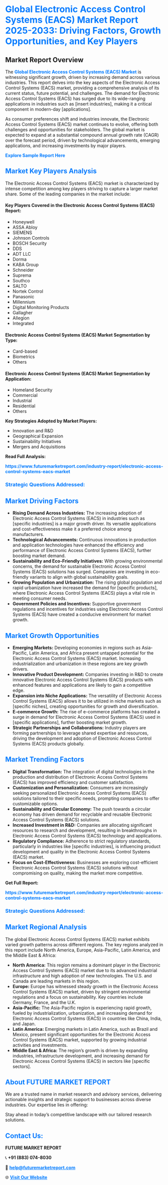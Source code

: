 <h1 style="color: #007BFF;">Global Electronic Access Control Systems (EACS) Market Report 2025-2033: Driving Factors, Growth Opportunities, and Key Players</h1>

<section id="overview">
<h2>Market Report Overview</h2>
<p>The <a href="https://www.futuremarketreport.com/industry-report/electronic-access-control-systems-eacs-market" style="color: #007BFF; text-decoration: none;"><strong>Global Electronic Access Control Systems (EACS) Market</strong></a> is witnessing significant growth, driven by increasing demand across various industries. This report delves into the key aspects of the Electronic Access Control Systems (EACS) market, providing a comprehensive analysis of its current status, future potential, and challenges. The demand for Electronic Access Control Systems (EACS) has surged due to its wide-ranging applications in industries such as [insert industries], making it a critical component in modern-day [applications].</p>
<p>As consumer preferences shift and industries innovate, the Electronic Access Control Systems (EACS) market continues to evolve, offering both challenges and opportunities for stakeholders. The global market is expected to expand at a substantial compound annual growth rate (CAGR) over the forecast period, driven by technological advancements, emerging applications, and increasing investments by major players.</p>
</section>

<section id="overview">
<p><a href="https://www.futuremarketreport.com/request-sample/reportId=62880" style="color: #007BFF; text-decoration: none;"><strong>Explore Sample Report Here</strong></a></p>
</section>

<section id="key-players">
<h2 style="color: #007BFF;">Market Key Players Analysis</h2>
<p>The Electronic Access Control Systems (EACS) market is characterized by intense competition among key players striving to capture a larger market share. Some of the leading companies in the market include:</p>
<h4>Key Players Covered in the Electronic Access Control Systems (EACS) Report:</h4>
<ul><li>Honeywell</li><li>ASSA Abloy</li><li>SIEMENS</li><li>Johnson Controls</li><li>BOSCH Security</li><li>DDS</li><li>ADT LLC</li><li>Dorma</li><li>KABA Group</li><li>Schneider</li><li>Suprema</li><li>Southco</li><li>SALTO</li><li>Nortek Control</li><li>Panasonic</li><li>Millennium</li><li>Digital Monitoring Products</li><li>Gallagher</li><li>Allegion</li><li>Integrated</li></ul>
<h4>Electronic Access Control Systems (EACS) Market Segmentation by Type:</h4>
<ul><li>Card-based</li><li>Biometrics</li><li>Others</li></ul>

<h4>Electronic Access Control Systems (EACS) Market Segmentation by Application:</h4>
<ul><li>Homeland Security</li><li>Commercial</li><li>Industrial</li><li>Residential</li><li>Others</li></ul>
<p><strong>Key Strategies Adopted by Market Players:</strong></p>
<ul>
<li>Innovation and R&D</li>
<li>Geographical Expansion</li>
<li>Sustainability Initiatives</li>
<li>Mergers and Acquisitions</li>
</ul>
</section>

<section>
<p><strong>Read Full Analysis: </strong></p><a href="https://www.futuremarketreport.com/industry-report/electronic-access-control-systems-eacs-market" style="color: #007BFF; text-decoration: none;"><strong>https://www.futuremarketreport.com/industry-report/electronic-access-control-systems-eacs-market</strong></a>
<h3 style="color: #007BFF;">Strategic Questions Addressed:</h3>
</section>

<section id="driving-factors">
<h2 style="color: #007BFF;">Market Driving Factors</h2>
<ul>
<li><strong>Rising Demand Across Industries:</strong> The increasing adoption of Electronic Access Control Systems (EACS) in industries such as [specific industries] is a major growth driver. Its versatile applications and cost-effectiveness make it a preferred choice among manufacturers.</li>
<li><strong>Technological Advancements:</strong> Continuous innovations in production and application technologies have enhanced the efficiency and performance of Electronic Access Control Systems (EACS), further boosting market demand.</li>
<li><strong>Sustainability and Eco-Friendly Initiatives:</strong> With growing environmental concerns, the demand for sustainable Electronic Access Control Systems (EACS) solutions has surged. Companies are investing in eco-friendly variants to align with global sustainability goals.</li>
<li><strong>Growing Population and Urbanization:</strong> The rising global population and rapid urbanization have increased the demand for [specific products], where Electronic Access Control Systems (EACS) plays a vital role in meeting consumer needs.</li>
<li><strong>Government Policies and Incentives:</strong> Supportive government regulations and incentives for industries using Electronic Access Control Systems (EACS) have created a conducive environment for market growth.</li>
</ul>
</section>

<section id="growth-opportunities">
<h2 style="color: #007BFF;">Market Growth Opportunities</h2>
<ul>
<li><strong>Emerging Markets:</strong> Developing economies in regions such as Asia-Pacific, Latin America, and Africa present untapped potential for the Electronic Access Control Systems (EACS) market. Increasing industrialization and urbanization in these regions are key growth drivers.</li>
<li><strong>Innovative Product Development:</strong> Companies investing in R&D to create innovative Electronic Access Control Systems (EACS) products with enhanced features and applications are likely to gain a competitive edge.</li>
<li><strong>Expansion into Niche Applications:</strong> The versatility of Electronic Access Control Systems (EACS) allows it to be utilized in niche markets such as [specific niches], creating opportunities for growth and diversification.</li>
<li><strong>E-commerce Growth:</strong> The rise of e-commerce platforms has created a surge in demand for Electronic Access Control Systems (EACS) used in [specific applications], further boosting market growth.</li>
<li><strong>Strategic Partnerships and Collaborations:</strong> Industry players are forming partnerships to leverage shared expertise and resources, driving the development and adoption of Electronic Access Control Systems (EACS) products globally.</li>
</ul>
</section>

<section id="trending-factors">
<h2 style="color: #007BFF;">Market Trending Factors</h2>
<ul>
<li><strong>Digital Transformation:</strong> The integration of digital technologies in the production and distribution of Electronic Access Control Systems (EACS) has improved efficiency and customer satisfaction.</li>
<li><strong>Customization and Personalization:</strong> Consumers are increasingly seeking personalized Electronic Access Control Systems (EACS) solutions tailored to their specific needs, prompting companies to offer customizable options.</li>
<li><strong>Sustainability and Circular Economy:</strong> The push towards a circular economy has driven demand for recyclable and reusable Electronic Access Control Systems (EACS) solutions.</li>
<li><strong>Increased Investment in R&D:</strong> Companies are allocating significant resources to research and development, resulting in breakthroughs in Electronic Access Control Systems (EACS) technology and applications.</li>
<li><strong>Regulatory Compliance:</strong> Adherence to strict regulatory standards, particularly in industries like [specific industries], is influencing product development and quality in the Electronic Access Control Systems (EACS) market.</li>
<li><strong>Focus on Cost-Effectiveness:</strong> Businesses are exploring cost-efficient Electronic Access Control Systems (EACS) solutions without compromising on quality, making the market more competitive.</li>
</ul>
</section>

<section>
<p><strong>Get Full Report: </strong></p><a href="https://www.futuremarketreport.com/industry-report/electronic-access-control-systems-eacs-market" style="color: #007BFF; text-decoration: none;"><strong>https://www.futuremarketreport.com/industry-report/electronic-access-control-systems-eacs-market</strong></a>
<h3 style="color: #007BFF;">Strategic Questions Addressed:</h3>
</section>


<section id="regional-analysis">
<h2 style="color: #007BFF;">Market Regional Analysis</h2>
<p>The global Electronic Access Control Systems (EACS) market exhibits varied growth patterns across different regions. The key regions analyzed in this report include North America, Europe, Asia-Pacific, Latin America, and the Middle East & Africa:</p>
<ul>
<li><strong>North America:</strong> This region remains a dominant player in the Electronic Access Control Systems (EACS) market due to its advanced industrial infrastructure and high adoption of new technologies. The U.S. and Canada are leading markets in this region.</li>
<li><strong>Europe:</strong> Europe has witnessed steady growth in the Electronic Access Control Systems (EACS) market, driven by stringent environmental regulations and a focus on sustainability. Key countries include Germany, France, and the U.K.</li>
<li><strong>Asia-Pacific:</strong> The Asia-Pacific region is experiencing rapid growth, fueled by industrialization, urbanization, and increasing demand for Electronic Access Control Systems (EACS) in countries like China, India, and Japan.</li>
<li><strong>Latin America:</strong> Emerging markets in Latin America, such as Brazil and Mexico, present significant opportunities for the Electronic Access Control Systems (EACS) market, supported by growing industrial activities and investments.</li>
<li><strong>Middle East & Africa:</strong> The region’s growth is driven by expanding industries, infrastructure development, and increasing demand for Electronic Access Control Systems (EACS) in sectors like [specific sectors].</li>
</ul>
</section>

<footer>
<h2 style="color: #007BFF;">About FUTURE MARKET REPORT</h2>
<p>We are a trusted name in market research and advisory services, delivering actionable insights and strategic support to businesses across diverse industries. Our expertise lies in offering:</p>

<p>Stay ahead in today’s competitive landscape with our tailored research solutions.</p>

<h2 style="color: #007BFF;">Contact Us:</h2>
<p><strong>FUTURE MARKET REPORT</strong></p>
<p>📞 <strong>+91 (883) 074-8030</strong></p>
<p>📧 <strong><a href="mailto:help@futuremarketreport.com" style="color: #007BFF;">help@futuremarketreport.com</a></strong></p>
<p>🌐 <strong><a href="https://www.futuremarketreport.com/" style="color: #007BFF;">Visit Our Website</a></strong></p>
</footer>